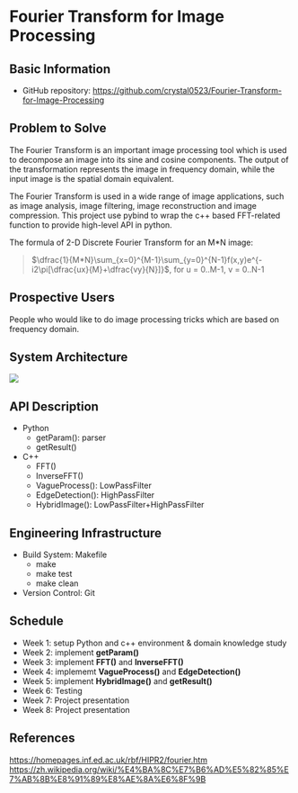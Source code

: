 # Fourier Transform for Image Processing
## Basic Information
* GitHub repository: https://github.com/crystal0523/Fourier-Transform-for-Image-Processing
## Problem to Solve
  
The Fourier Transform is an important image processing tool which is used to decompose an image into its sine and cosine components. The output of the transformation represents the image in frequency domain, while the input image is the spatial domain equivalent. 

The Fourier Transform is used in a wide range of image applications, such as image analysis, image filtering, image reconstruction and image compression. This project use pybind to wrap the c++ based FFT-related function to provide high-level API in python.



The formula of 2-D Discrete Fourier Transform for an M*N image:
> $\dfrac{1}{M*N}\sum_{x=0}^{M-1}\sum_{y=0}^{N-1}f(x,y)e^{-i2\pi[\dfrac{ux}{M}+\dfrac{vy}{N}]}$, for u = 0..M-1, v = 0..N-1
## Prospective Users
People who would like to do image processing tricks which are based on frequency domain.
## System Architecture
![](https://i.imgur.com/KtVQwGY.png)

## API Description
* Python
    * getParam(): parser
    * getResult()
* C++ 
    * FFT()
    * InverseFFT()
    * VagueProcess(): LowPassFilter
    * EdgeDetection(): HighPassFilter
    * HybridImage(): LowPassFilter+HighPassFilter
    
## Engineering Infrastructure
* Build System: Makefile
    * make
    * make test
    * make clean
* Version Control: Git
## Schedule
* Week 1: setup Python and c++ environment & domain knowledge study
* Week 2: implement **getParam()**
* Week 3: implement **FFT()** and **InverseFFT()**
* Week 4: implememt **VagueProcess()** and **EdgeDetection()**
* Week 5: implement **HybridImage()** and **getResult()**
* Week 6: Testing
* Week 7: Project presentation
* Week 8: Project presentation
## References
https://homepages.inf.ed.ac.uk/rbf/HIPR2/fourier.htm
https://zh.wikipedia.org/wiki/%E4%BA%8C%E7%B6%AD%E5%82%85%E7%AB%8B%E8%91%89%E8%AE%8A%E6%8F%9B
